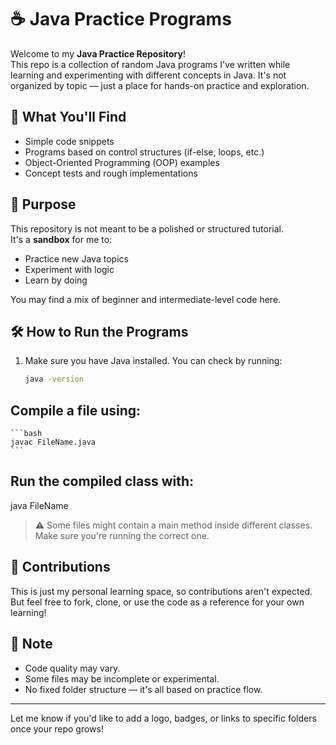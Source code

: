 # ☕ Java Practice Programs

Welcome to my **Java Practice Repository**!  
This repo is a collection of random Java programs I've written while learning and experimenting with different concepts in Java. It's not organized by topic — just a place for hands-on practice and exploration.

## 📁 What You'll Find

- Simple code snippets
- Programs based on control structures (if-else, loops, etc.)
- Object-Oriented Programming (OOP) examples
- Concept tests and rough implementations

## 🎯 Purpose

This repository is not meant to be a polished or structured tutorial.  
It's a **sandbox** for me to:

- Practice new Java topics
- Experiment with logic
- Learn by doing

You may find a mix of beginner and intermediate-level code here.

## 🛠️ How to Run the Programs

1. Make sure you have Java installed. You can check by running:

   ```bash
   java -version

## Compile a file using:

    ```bash
    javac FileName.java
    ```

## Run the compiled class with:

java FileName

> ⚠️ Some files might contain a main method inside different classes. Make sure you're running the correct one.

## 🤖 Contributions

This is just my personal learning space, so contributions aren't expected.
But feel free to fork, clone, or use the code as a reference for your own learning!

## 📌 Note

- Code quality may vary.
- Some files may be incomplete or experimental.
- No fixed folder structure — it's all based on practice flow.


---

Let me know if you'd like to add a logo, badges, or links to specific folders once your repo grows!
